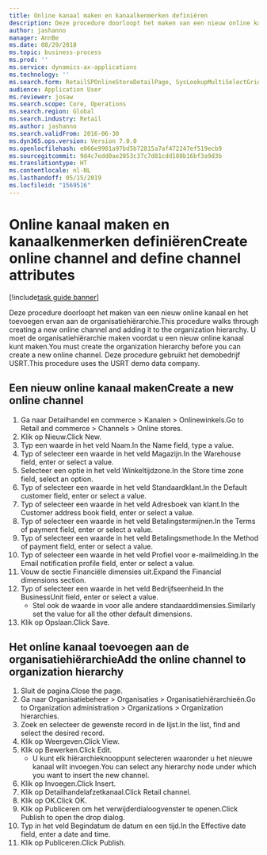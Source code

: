 ```yaml
---
title: Online kanaal maken en kanaalkenmerken definiëren
description: Deze procedure doorloopt het maken van een nieuw online kanaal en het toevoegen ervan aan de organisatiehiërarchie.
author: jashanno
manager: AnnBe
ms.date: 08/29/2018
ms.topic: business-process
ms.prod: ''
ms.service: dynamics-ax-applications
ms.technology: ''
ms.search.form: RetailSPOnlineStoreDetailPage, SysLookupMultiSelectGrid, DimensionLookup, OMHierarchyManager, HierarchyDesigner, OMNodeSelection, HierarchyPublishAndCloseForm
audience: Application User
ms.reviewer: josaw
ms.search.scope: Core, Operations
ms.search.region: Global
ms.search.industry: Retail
ms.author: jashanno
ms.search.validFrom: 2016-06-30
ms.dyn365.ops.version: Version 7.0.0
ms.openlocfilehash: e066e9901a97bd5b72815a7af472247ef519ecb9
ms.sourcegitcommit: 9d4c7edd0ae2053c37c7d81cdd180b16bf3a9d3b
ms.translationtype: HT
ms.contentlocale: nl-NL
ms.lasthandoff: 05/15/2019
ms.locfileid: "1569516"
---
```

# <a name="create-online-channel-and-define-channel-attributes"></a><span data-ttu-id="74f30-103">Online kanaal maken en kanaalkenmerken definiëren</span><span class="sxs-lookup"><span data-stu-id="74f30-103">Create online channel and define channel attributes</span></span>

[!include[task guide banner](../includes/task-guide-banner.md)]

<span data-ttu-id="74f30-104">Deze procedure doorloopt het maken van een nieuw online kanaal en het toevoegen ervan aan de organisatiehiërarchie.</span><span class="sxs-lookup"><span data-stu-id="74f30-104">This procedure walks through creating a new online channel and adding it to the organization hierarchy.</span></span> <span data-ttu-id="74f30-105">U moet de organisatiehiërarchie maken voordat u een nieuw online kanaal kunt maken.</span><span class="sxs-lookup"><span data-stu-id="74f30-105">You must create the organization hierarchy before you can create a new online channel.</span></span> <span data-ttu-id="74f30-106">Deze procedure gebruikt het demobedrijf USRT.</span><span class="sxs-lookup"><span data-stu-id="74f30-106">This procedure uses the USRT demo data company.</span></span>


## <a name="create-a-new-online-channel"></a><span data-ttu-id="74f30-107">Een nieuw online kanaal maken</span><span class="sxs-lookup"><span data-stu-id="74f30-107">Create a new online channel</span></span>
1. <span data-ttu-id="74f30-108">Ga naar Detailhandel en commerce > Kanalen > Onlinewinkels.</span><span class="sxs-lookup"><span data-stu-id="74f30-108">Go to Retail and commerce > Channels > Online stores.</span></span>
2. <span data-ttu-id="74f30-109">Klik op Nieuw.</span><span class="sxs-lookup"><span data-stu-id="74f30-109">Click New.</span></span>
3. <span data-ttu-id="74f30-110">Typ een waarde in het veld Naam.</span><span class="sxs-lookup"><span data-stu-id="74f30-110">In the Name field, type a value.</span></span>
4. <span data-ttu-id="74f30-111">Typ of selecteer een waarde in het veld Magazijn.</span><span class="sxs-lookup"><span data-stu-id="74f30-111">In the Warehouse field, enter or select a value.</span></span>
5. <span data-ttu-id="74f30-112">Selecteer een optie in het veld Winkeltijdzone.</span><span class="sxs-lookup"><span data-stu-id="74f30-112">In the Store time zone field, select an option.</span></span>
6. <span data-ttu-id="74f30-113">Typ of selecteer een waarde in het veld Standaardklant.</span><span class="sxs-lookup"><span data-stu-id="74f30-113">In the Default customer field, enter or select a value.</span></span>
7. <span data-ttu-id="74f30-114">Typ of selecteer een waarde in het veld Adresboek van klant.</span><span class="sxs-lookup"><span data-stu-id="74f30-114">In the Customer address book field, enter or select a value.</span></span>
8. <span data-ttu-id="74f30-115">Typ of selecteer een waarde in het veld Betalingstermijnen.</span><span class="sxs-lookup"><span data-stu-id="74f30-115">In the Terms of payment field, enter or select a value.</span></span>
9. <span data-ttu-id="74f30-116">Typ of selecteer een waarde in het veld Betalingsmethode.</span><span class="sxs-lookup"><span data-stu-id="74f30-116">In the Method of payment field, enter or select a value.</span></span>
10. <span data-ttu-id="74f30-117">Typ of selecteer een waarde in het veld Profiel voor e-mailmelding.</span><span class="sxs-lookup"><span data-stu-id="74f30-117">In the Email notification profile field, enter or select a value.</span></span>
11. <span data-ttu-id="74f30-118">Vouw de sectie Financiële dimensies uit.</span><span class="sxs-lookup"><span data-stu-id="74f30-118">Expand the Financial dimensions section.</span></span>
12. <span data-ttu-id="74f30-119">Typ of selecteer een waarde in het veld Bedrijfseenheid.</span><span class="sxs-lookup"><span data-stu-id="74f30-119">In the BusinessUnit field, enter or select a value.</span></span>
    * <span data-ttu-id="74f30-120">Stel ook de waarde in voor alle andere standaarddimensies.</span><span class="sxs-lookup"><span data-stu-id="74f30-120">Similarly set the value for all the other default dimensions.</span></span>  
13. <span data-ttu-id="74f30-121">Klik op Opslaan.</span><span class="sxs-lookup"><span data-stu-id="74f30-121">Click Save.</span></span>

## <a name="add-the-online-channel-to-organization-hierarchy"></a><span data-ttu-id="74f30-122">Het online kanaal toevoegen aan de organisatiehiërarchie</span><span class="sxs-lookup"><span data-stu-id="74f30-122">Add the online channel to organization hierarchy</span></span>
1. <span data-ttu-id="74f30-123">Sluit de pagina.</span><span class="sxs-lookup"><span data-stu-id="74f30-123">Close the page.</span></span>
2. <span data-ttu-id="74f30-124">Ga naar Organisatiebeheer > Organisaties > Organisatiehiërarchieën.</span><span class="sxs-lookup"><span data-stu-id="74f30-124">Go to Organization administration > Organizations > Organization hierarchies.</span></span>
3. <span data-ttu-id="74f30-125">Zoek en selecteer de gewenste record in de lijst.</span><span class="sxs-lookup"><span data-stu-id="74f30-125">In the list, find and select the desired record.</span></span>
4. <span data-ttu-id="74f30-126">Klik op Weergeven.</span><span class="sxs-lookup"><span data-stu-id="74f30-126">Click View.</span></span>
5. <span data-ttu-id="74f30-127">Klik op Bewerken.</span><span class="sxs-lookup"><span data-stu-id="74f30-127">Click Edit.</span></span>
    * <span data-ttu-id="74f30-128">U kunt elk hiërarchieknooppunt selecteren waaronder u het nieuwe kanaal wilt invoegen.</span><span class="sxs-lookup"><span data-stu-id="74f30-128">You can select any hierarchy node under which you want to insert the new channel.</span></span>  
6. <span data-ttu-id="74f30-129">Klik op Invoegen.</span><span class="sxs-lookup"><span data-stu-id="74f30-129">Click Insert.</span></span>
7. <span data-ttu-id="74f30-130">Klik op Detailhandelafzetkanaal.</span><span class="sxs-lookup"><span data-stu-id="74f30-130">Click Retail channel.</span></span>
8. <span data-ttu-id="74f30-131">Klik op OK.</span><span class="sxs-lookup"><span data-stu-id="74f30-131">Click OK.</span></span>
9. <span data-ttu-id="74f30-132">Klik op Publiceren om het verwijderdialoogvenster te openen.</span><span class="sxs-lookup"><span data-stu-id="74f30-132">Click Publish to open the drop dialog.</span></span>
10. <span data-ttu-id="74f30-133">Typ in het veld Begindatum de datum en een tijd.</span><span class="sxs-lookup"><span data-stu-id="74f30-133">In the Effective date field, enter a date and time.</span></span>
11. <span data-ttu-id="74f30-134">Klik op Publiceren.</span><span class="sxs-lookup"><span data-stu-id="74f30-134">Click Publish.</span></span>

